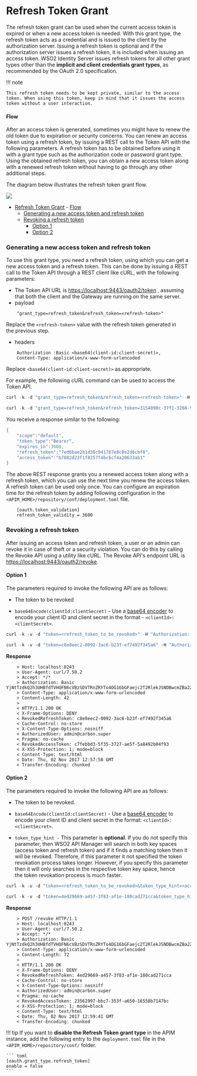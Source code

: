 # Refresh Token Grant

The refresh token grant can be used when the current access token is expired or when a new access token is needed. With this grant type, the refresh token acts as a credential and is issued to the client by the authorization server. Issuing a refresh token is optional and if the authorization server issues a refresh token, it is included when issuing an access token. WSO2 Identity Server issues refresh tokens for all other grant types other than the **implicit and client credentials grant types**, as recommended by the OAuth 2.0 specification.

!!! note
    
    This refresh token needs to be kept private, similar to the access token. When using this token, keep in mind that it issues the access token without a user interaction.

#### Flow

After an access token is generated, sometimes you might have to renew the old token due to expiration or security concerns. You can renew an access token using a refresh token, by issuing a REST call to the Token API with the following parameters.
A refresh token has to be obtained before using it with a grant type such as the authorization code or password grant type. Using the obtained refresh token, you can obtain a new access token along with a renewed refresh token without having to go through any other additional steps.

The diagram below illustrates the refresh token grant flow.

![]({{base_path}}/assets/img/learn/oauth-refresh-token-diagram.png)

- [Refresh Token Grant](#refresh-token-grant)
      - [Flow](#flow)
    - [Generating a new access token and refresh token](#generating-a-new-access-token-and-refresh-token)
    - [Revoking a refresh token](#revoking-a-refresh-token)
      - [Option 1](#option-1)
      - [Option 2](#option-2)

### Generating a new access token and refresh token

To use this grant type, you need a refresh token, using which you can get a new access token and a refresh token. This can be done by issuing a REST call to the Token API through a REST client like cURL, with the following parameters:

-   The Token API URL is [https://localhost:9443/oauth2/token](https://localhost:9443/oauth2/login) , assuming that both the client and the Gateway are running on the same server.
-   payload 
```
    "grant_type=refresh_token&refresh_token=<refresh-token>"
``` 
Replace the `<refresh-token>` value with the refresh token generated in the previous step.
-   headers 
```
    Authorization :Basic <base64(client-id:client-secret)>, 
    Content-Type: application/x-www-form-urlencoded
``` 
Replace `<base64(client-id:client-secret)>` as appropriate.

For example, the following cURL command can be used to access the Token API.

``` java tab="Format"
curl -k -d "grant_type=refresh_token&refresh_token=<refresh-token>" -H "Authorization: Basic SVpzSWk2SERiQjVlOFZLZFpBblVpX2ZaM2Y4YTpHbTBiSjZvV1Y4ZkM1T1FMTGxDNmpzbEFDVzhh" -H "Content-Type: application/x-www-form-urlencoded" https://localhost:9443/oauth2/token
```

``` java tab="Example"
curl -k -d "grant_type=refresh_token&refresh_token=3154090c-37f1-3268-90f9-8bd84daf135c" -H "Authorization: Basic UXk3RUZfVEtMbEVLWTlVRFpiWHVscVA4ZVVBYTpKSWN3VTlIX1hGUFdTcW1RQmllZ3lJUzRKazhh" -H "Content-Type: application/x-www-form-urlencoded" https://localhost:9443/oauth2/token
```

You receive a response similar to the following:

``` java
{
    "scope":"default",
    "token_type":"Bearer",
    "expires_in":3600,
    "refresh_token":"7ed6bae2b1d36c041787e8c8e2d6cbf8",
    "access_token":"b7882d23f1f8257f4bc6cf4a20633ab1"
}
```

The above REST response grants you a renewed access token along with a refresh token, which you can use the next time you renew the access token. A refresh token can be used only once. You can configure an expiration time for the refresh token by adding following configuration in the `<APIM_HOME>/repository/conf/deployment.toml` file.

```
    [oauth.token_validation]
    refresh_token_validity = 3600
```

### Revoking a refresh token

After issuing an access token and refresh token, a user or an admin can revoke it in case of theft or a security violation. You can do this by calling the Revoke API using a utility like cURL. The Revoke API's endpoint URL is <https://localhost:9443/oauth2/revoke>.

#### Option 1

The parameters required to invoke the following API are as follows:

- The token to be revoked

- <code>base64Encode(clientId:clientSecret)</code> - Use a [base64 encoder](https://www.base64encode.org/) to encode your client ID and client secret in the format - `<clientId>:<clientSecret>`.

``` java tab="Format"
curl -k -v -d "token=<refresh_token_to_be_revoked>" -H "Authorization: Basic <base64Encode(clientId:clientSecret)>" -H "Content-Type: application/x-www-form-urlencoded" https://localhost:9443/oauth2/revoke
```

``` java tab="Example"
curl -k -v -d "token=c8e8eec2-0092-3ac6-b23f-ef7492f345a6" -H "Authorization: Basic OVRRNVJLZWFhVGZGeUpRSkRzam9aZmp4UkhjYTpDZnJ3ZXRual9ZOTdSSzFTZWlWQWx1aXdVVmth" -H "Content-Type: application/x-www-form-urlencoded" https://localhost:9443/oauth2/revoke
```

**Response**

```
    > Host: localhost:8243
    > User-Agent: curl/7.50.2
    > Accept: */*
    > Authorization: Basic YjNtTzdkQ2h3UHBfdTVHOFN6cVBzSDVTRnZRYTo4OG16bGFaejc2T2RlekJSNDBwcmZBa2ZNUjBh
    > Content-Type: application/x-www-form-urlencoded
    > Content-Length: 42
    > 
    < HTTP/1.1 200 OK
    < X-Frame-Options: DENY
    < RevokedRefreshToken: c8e8eec2-0092-3ac6-b23f-ef7492f345a6
    < Cache-Control: no-store
    < X-Content-Type-Options: nosniff
    < AuthorizedUser: admin@carbon.super
    < Pragma: no-cache
    < RevokedAccessToken: c7febbd3-5f35-3727-ae5f-5a8492b04f93
    < X-XSS-Protection: 1; mode=block
    < Content-Type: text/html
    < Date: Thu, 02 Nov 2017 12:57:58 GMT
    < Transfer-Encoding: chunked
```

#### Option 2

The parameters required to invoke the following API are as follows:

- The token to be revoked.

- `base64Encode(clientId:clientSecret)` - Use a [base64 encoder](https://www.base64encode.org) to encode your client ID and client secret in the format: `<clientId>:<clientSecret>`.

- `token_type_hint -` This parameter is **optional**. If you do not specify this parameter, then WSO2 API Manager will search in both key spaces (access token and refresh token) and if it finds a matching token then it will be revoked. Therefore, if this parameter it not specified the token revokation process takes longer. However, if you specify this parameter then it will only searches in the respective token key space, hence the token revokation process is much faster.

``` java tab="Format"
curl -k -v -d "token=<refresh_token_to_be_revoked>&token_type_hint=<access_token_or_refresh_token>" -H "Authorization: Basic <base64 encoded (clientId:clientSecret)>" -H Content-Type: application/x-www-form-urlencoded https://localhost:9443/oauth2/revoke
```

``` java tab="Example"
curl -k -v -d "token=4ed29669-a457-3f83-af1e-180cad271cca&token_type_hint=refresh_token" -H "Authorization: Basic OVRRNVJLZWFhVGZGeUpRSkRzam9aZmp4UkhjYTpDZnJ3ZXRual9ZOTdSSzFTZWlWQWx1aXdVVmth" -H "Content-Type: application/x-www-form-urlencoded" https://localhost:9443/oauth2/revoke
```

**Response**

```
    > POST /revoke HTTP/1.1
    > Host: localhost:8243
    > User-Agent: curl/7.50.2
    > Accept: */*
    > Authorization: Basic YjNtTzdkQ2h3UHBfdTVHOFN6cVBzSDVTRnZRYTo4OG16bGFaejc2T2RlekJSNDBwcmZBa2ZNUjBh
    > Content-Type: application/x-www-form-urlencoded
    > Content-Length: 72
    > 
    < HTTP/1.1 200 OK
    < X-Frame-Options: DENY
    < RevokedRefreshToken: 4ed29669-a457-3f83-af1e-180cad271cca
    < Cache-Control: no-store
    < X-Content-Type-Options: nosniff
    < AuthorizedUser: admin@carbon.super
    < Pragma: no-cache
    < RevokedAccessToken: 23562997-bbc7-353f-a650-16558b7147bc
    < X-XSS-Protection: 1; mode=block
    < Content-Type: text/html
    < Date: Thu, 02 Nov 2017 12:59:41 GMT
    < Transfer-Encoding: chunked
```

!!! tip
    If you want to **disable the Refresh Token grant type** in the APIM instance, add the following entry to the `deployment.toml` file in the `<APIM_HOME>/repository/conf/` folder.

    ``` toml
    [oauth.grant_type.refresh_token]
    enable = false
    ```
